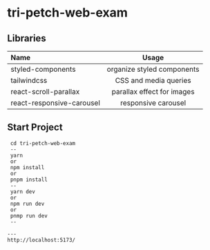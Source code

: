 # tri-petch-web-exam

## Libraries

| Name                      |           Usage            |
| :------------------------ | :------------------------: |
| styled-components         | organize styled components |
| tailwindcss               |   CSS and media queries    |
| react-scroll-parallax     | parallax effect for images |
| react-responsive-carousel |    responsive carousel     |

## Start Project

```
 cd tri-petch-web-exam
 --
 yarn
 or
 npm install
 or
 pnpm install
 --
 yarn dev
 or
 npm run dev
 or
 pnmp run dev
 --

---
http://localhost:5173/
```
